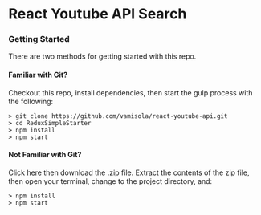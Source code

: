 # React Youtube API Search

### Getting Started

There are two methods for getting started with this repo.

#### Familiar with Git?
Checkout this repo, install dependencies, then start the gulp process with the following:

```
> git clone https://github.com/vamisola/react-youtube-api.git
> cd ReduxSimpleStarter
> npm install
> npm start
```

#### Not Familiar with Git?
Click [here](https://github.com/vamisola/react-youtube-api.git) then download the .zip file.  Extract the contents of the zip file, then open your terminal, change to the project directory, and:

```
> npm install
> npm start
```
